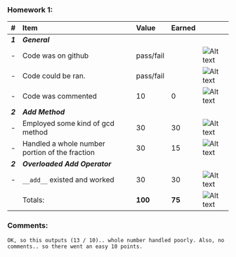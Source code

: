 ### Homework 1:
| #       | Item                                                       | Value       | Earned   |                |
|:--------|:-----------------------------------------------------------|:------------|:---------|:---------------|
| ***1*** | ***General***                                              |             |          |                |
| -       | Code was on github                                         | pass/fail   |          | ![Alt text][1] |
| -       | Code could be ran.                                         | pass/fail   |          | ![Alt text][1] |
| -       | Code was commented                                         |    10       |    0    | ![Alt text][2] |
| ***2*** | ***Add Method***                                           |             |          |                |
| -       | Employed some kind of gcd method                           |    30       |    30    | ![Alt text][1] |
| -       | Handled a whole number portion of the fraction             |    30       |    15    | ![Alt text][3] |
| ***2*** | ***Overloaded Add Operator***                              |             |          |                |
| -       | `__add__` existed and worked                               |    30       |    30    | ![Alt text][1] |
|         | Totals:                                                    | **100**     |  **75** | ![Alt text][3] |

### Comments:
```
OK, so this outputs (13 / 10).. whole number handled poorly. Also, no comments.. so there went an easy 10 points.

```

[1]: http://f.cl.ly/items/3E231i211n2E042B1U3K/right.png  "Correct"
[2]: http://f.cl.ly/items/2X473C1Q1F2x3S1E4231/wrong.gif  "Incorrect"
[3]: http://f.cl.ly/items/1A0d2Q1J1N1u0C3g0C1s/null.gif  "Errors"